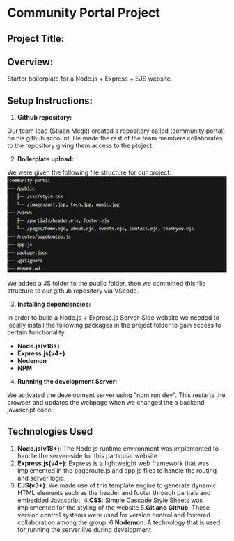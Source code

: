 # Community Portal Project

## Project Title:


## Overview:

Starter boilerplate for a Node.js + Express + EJS website.

## Setup Instructions:

1. **Github repository:**

Our team lead (Stiaan Megit) created a repository called (community portal) on his github account. He made the rest of the team members collaborates to the repository giving them access to the ptoject.

2. **Boilerplate upload:**

We were given the following file structure for our project:
![alt text](image.png)

We added a JS folder to the public folder, then we committed this file structure to our github repository via VScode.

3. **Installing dependencies:**

In order to build a Node.js + Express.js Server-Side website we needed to locally install the following packages in the project folder to gain access to certain functionality:

- **Node.js(v18+)**
- **Express.js(v4+)**
- **Nodemon**
- **NPM**

4. **Running the development Server:**

We activated the development server using "npm run dev". This restarts the browser and updates the webpage when we changed the a backend javascript code.

## Technologies Used
1. **Node.js(v18+)**: The Node js runtime environment was implemented to handle the server-side for this particular website.
2. **Express.js(v4+)**: Express is a lightweight web framework that was implemented in the pageroute.js and app.js files to handle the routing and server logic.
3. **EJS(v3+)**: We made use of this template engine to generate dynamic HTML elements such as the header and footer through partials and embedded Javascript.
4.**CSS**: Simple Cascade Style Sheets was implemented for the styling of the website
5.**Git and Github**: These version control systems were used for version control and fostered collaboration among the group. 
6.**Nodemon**: A technology that is used for running the server live during development



